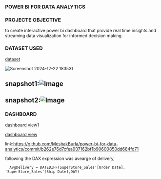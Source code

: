 ### POWER BI FOR DATA ANALYTICS

### PROJECTE OBJECTIVE

 to create interactive power bi dashboard that provide real time insights and streaming data visualization for informed decision making.

### DATASET USED

<a href="supply chain data dashboard.pbix">dataset</a>

![Screenshot 2024-12-22 183531](https://github.com/user-attachments/assets/e5fdbc95-60c0-436f-9df5-a18abc3b2e0c)
## snapshot1:![Image](https://github.com/user-attachments/assets/1857010a-25ac-4d57-8d1c-672e62e2a000)

## snapshot2:![Image](https://github.com/user-attachments/assets/ca307663-0bd3-4eb8-bdff-c8abe876aaa6)

### DASHBOARD
<a href=" https://app.powerbi.com/links/uPAnL-8gAk?ctid=51302999-bb18-4fba-98bf-3a7ab3f07f13&pbi_source=linkShare">dashboard view1</a>

<a href="https://github.com/user-attachments/assets/71420941-40f7-488f-af81-d2161d52c898">dashboard view</a>

link:https://github.com/MeshakBurla/power-bi-for-data-analytics/commit/b262e76d7cfea907162bf1b90600850dd684fd71

following the DAX expression was avearge of delivery,

      AvgDelivery = DATEDIFF(SuperStore_Sales'[Order Date], 'SuperStore_Sales'[Ship Date],DAY)



